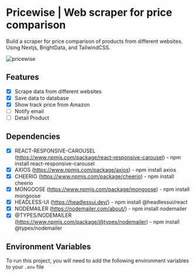 # Pricewise | Web scraper for price comparison

Build a scraper for price comparison of products from different websites. Using Nextjs, BrightData, and TailwindCSS.

![pricewise](https://github.com/nuhptr/pricewise-web-scrapping/assets/50306963/bbbbe1c8-8421-44b5-824e-06cd1b575661)

## Features

-  [x] Scrape data from different websites
-  [x] Save data to database
-  [x] Show track price from Amazon
-  [ ] Notify email
-  [ ] Detail Product

## Dependencies

-  [x] REACT-RESPONSIVE-CAROUSEL (https://www.npmjs.com/package/react-responsive-carousel) - npm install react-responsive-carousel
-  [x] AXIOS (https://www.npmjs.com/package/axios) - npm install axios
-  [x] CHEERIO (https://www.npmjs.com/package/cheerio) - npm install cheerio
-  [x] MONGOOSE (https://www.npmjs.com/package/mongoose) - npm install mongoose
-  [x] HEADLESS-UI (https://headlessui.dev/) - npm install @headlessui/react
-  [x] NODEMAILER (https://nodemailer.com/about/) - npm install nodemailer
-  [x] @TYPES/NODEMAILER (https://www.npmjs.com/package/@types/nodemailer) - npm install @types/nodemailer

## Environment Variables

To run this project, you will need to add the following environment variables to your `.env` file

